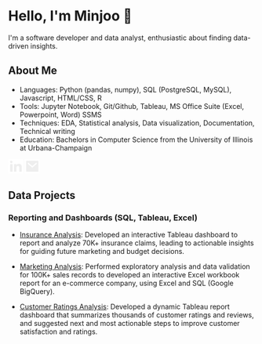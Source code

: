 # Hello, I'm Minjoo 👋

I'm a software developer and data analyst, enthusiastic about finding data-driven insights.

## About Me
* Languages: Python (pandas, numpy), SQL (PostgreSQL, MySQL), Javascript, HTML/CSS, R
* Tools: Jupyter Notebook, Git/Github, Tableau, MS Office Suite (Excel, Powerpoint, Word) SSMS
* Techniques: EDA, Statistical analysis, Data visualization, Documentation, Technical writing
* Education: Bachelors in Computer Science from the University of Illinois at Urbana-Champaign

<a href="https://www.linkedin.com/in/mkim3/" style="text-decoration:none;">
    <img src="icons/linkedin-fill.svg" alt="My LinkedIn" width="30"/>
</a>
<a href="mailto:minjookim0507@gmail.com" style="text-decoration:none;">
    <img src="icons/mail-fill.svg" alt="My Email" width="30"/>
</a>

## Data Projects

### Reporting and Dashboards (SQL, Tableau, Excel)

* [Insurance Analysis](https://github.com/mkim27/CuraSure_marketing_claims_analysis): Developed an interactive Tableau dashboard to report and analyze 70K+ insurance claims, leading to actionable insights for guiding future marketing and budget decisions.

* [Marketing Analysis](https://github.com/mkim27/Electra-Electronics): Performed exploratory analysis and data validation for 100K+ sales records to developed an interactive Excel workbook report for an e-commerce company, using Excel and SQL (Google BigQuery).

* [Customer Ratings Analysis](https://github.com/mkim27/British-Airway-review-analysis): Developed a dynamic Tableau report dashboard that summarizes thousands of customer ratings and reviews, and suggested next and most actionable steps to improve  customer satisfaction and ratings.
